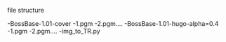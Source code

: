 file structure

-BossBase-1.01-cover
  -1.pgm
  -2.pgm....
-BossBase-1.01-hugo-alpha=0.4
  -1.pgm
  -2.pgm....
-img_to_TR.py